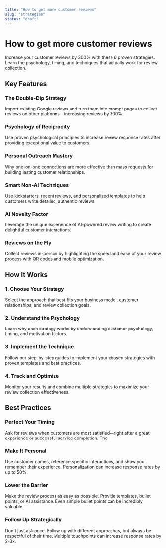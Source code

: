```yaml
---
title: "How to get more customer reviews"
slug: "strategies"
status: "draft"
---
```


# How to get more customer reviews

Increase your customer reviews by 300% with these 6 proven strategies. Learn the psychology, timing, and techniques that actually work for review collection.

## Key Features

### The Double-Dip Strategy

Import existing Google reviews and turn them into prompt pages to collect reviews on other platforms - increasing reviews by 300%.

### Psychology of Reciprocity

Use proven psychological principles to increase review response rates after providing exceptional value to customers.

### Personal Outreach Mastery

Why one-on-one connections are more effective than mass requests for building lasting customer relationships.

### Smart Non-AI Techniques

Use kickstarters, recent reviews, and personalized templates to help customers write detailed, authentic reviews.

### AI Novelty Factor

Leverage the unique experience of AI-powered review writing to create delightful customer interactions.

### Reviews on the Fly

Collect reviews in-person by highlighting the speed and ease of your review process with QR codes and mobile optimization.

## How It Works

### 1. Choose Your Strategy

Select the approach that best fits your business model, customer relationships, and review collection goals.

### 2. Understand the Psychology

Learn why each strategy works by understanding customer psychology, timing, and motivation factors.

### 3. Implement the Technique

Follow our step-by-step guides to implement your chosen strategies with proven templates and best practices.

### 4. Track and Optimize

Monitor your results and combine multiple strategies to maximize your review collection effectiveness.

## Best Practices

### Perfect Your Timing

Ask for reviews when customers are most satisfied—right after a great experience or successful service completion. The 

### Make It Personal

Use customer names, reference specific interactions, and show you remember their experience. Personalization can increase response rates by up to 50%.

### Lower the Barrier

Make the review process as easy as possible. Provide templates, bullet points, or AI assistance. Even simple bullet points can be incredibly valuable.

### Follow Up Strategically

Don't just ask once. Follow up with different approaches, but always be respectful of their time. Multiple touchpoints can increase response rates by 2-3x.

